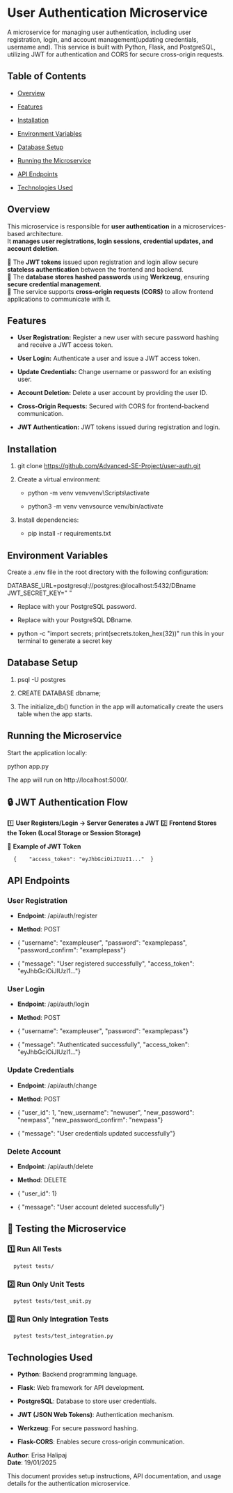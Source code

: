 User Authentication Microservice
================================

A microservice for managing user authentication, including user registration, login, and account management(updating credentials, username and). This service is built with Python, Flask, and PostgreSQL, utilizing JWT for authentication and CORS for secure cross-origin requests.

Table of Contents
-----------------

*   [Overview](#overview)
    
*   [Features](#features)
    
*   [Installation](#installation)
    
*   [Environment Variables](#environment-variables)
    
*   [Database Setup](#database-setup)
    
*   [Running the Microservice](#running-the-microservice)
    
*   [API Endpoints](#api-endpoints)
    
*   [Technologies Used](#technologies-used)
    

Overview
--------

This microservice is responsible for **user authentication** in a microservices-based architecture.  
It **manages user registrations, login sessions, credential updates, and account deletion**.  

🔹 The **JWT tokens** issued upon registration and login allow secure **stateless authentication** between the frontend and backend.  
🔹 The **database stores hashed passwords** using **Werkzeug**, ensuring **secure credential management**.  
🔹 The service supports **cross-origin requests (CORS)** to allow frontend applications to communicate with it.

Features
--------

*   **User Registration:** Register a new user with secure password hashing and receive a JWT access token.
    
*   **User Login:** Authenticate a user and issue a JWT access token.
    
*   **Update Credentials:** Change username or password for an existing user.
    
*   **Account Deletion:** Delete a user account by providing the user ID.
    
*   **Cross-Origin Requests:** Secured with CORS for frontend-backend communication.
    
*   **JWT Authentication:** JWT tokens issued during registration and login.
    

Installation
------------

1.  git clone https://github.com/Advanced-SE-Project/user-auth.git
    
2.  Create a virtual environment:
    
    *  python -m venv venvvenv\\Scripts\\activate
        
    *  python3 -m venv venvsource venv/bin/activate
        
3.  Install dependencies:

    * pip install -r requirements.txt
    

Environment Variables
---------------------

Create a .env file in the root directory with the following configuration:

   DATABASE_URL=postgresql://postgres:@localhost:5432/DBname
    JWT_SECRET_KEY=" "

*   Replace with your PostgreSQL password.
    
*   Replace with your PostgreSQL DBname.
    
*   python -c "import secrets; print(secrets.token\_hex(32))"  run this in your terminal to generate a secret key
    

Database Setup
--------------

1.  psql -U postgres
    
2.  CREATE DATABASE dbname;
    
3.  The initialize\_db() function in the app will automatically create the users table when the app starts.
    

Running the Microservice
------------------------

Start the application locally:

python app.py

The app will run on http://localhost:5000/.

🔒 JWT Authentication Flow
--------------------------

1️⃣ **User Registers/Login → Server Generates a JWT**
2️⃣ **Frontend Stores the Token (Local Storage or Session Storage)**

🔹 **Example of JWT Token**

`   {    "access_token": "eyJhbGciOiJIUzI1..."  }   `


API Endpoints
-------------

### **User Registration**

*   **Endpoint**: /api/auth/register
    
*   **Method**: POST
    
*   { "username": "exampleuser", "password": "examplepass", "password\_confirm": "examplepass"}
    
*   { "message": "User registered successfully", "access\_token": "eyJhbGciOiJIUzI1..."}
    

### **User Login**

*   **Endpoint**: /api/auth/login
    
*   **Method**: POST
    
*   { "username": "exampleuser", "password": "examplepass"}
    
*   { "message": "Authenticated successfully", "access\_token": "eyJhbGciOiJIUzI1..."}
    

### **Update Credentials**

*   **Endpoint**: /api/auth/change
    
*   **Method**: POST
    
*   { "user\_id": 1, "new\_username": "newuser", "new\_password": "newpass", "new\_password\_confirm": "newpass"}
    
*   { "message": "User credentials updated successfully"}
    

### **Delete Account**

*   **Endpoint**: /api/auth/delete
    
*   **Method**: DELETE
    
*   { "user\_id": 1}
    
*   { "message": "User account deleted successfully"}
    


🧪 Testing the Microservice
---------------------------

### **1️⃣ Run All Tests**

`   pytest tests/   `

### **2️⃣ Run Only Unit Tests**

`   pytest tests/test_unit.py   `

### **3️⃣ Run Only Integration Tests**

`   pytest tests/test_integration.py   `


Technologies Used
-----------------

*   **Python**: Backend programming language.
    
*   **Flask**: Web framework for API development.
    
*   **PostgreSQL**: Database to store user credentials.
    
*   **JWT (JSON Web Tokens)**: Authentication mechanism.
    
*   **Werkzeug**: For secure password hashing.
    
*   **Flask-CORS**: Enables secure cross-origin communication.



**Author**: Erisa Halipaj  
**Date**: 19/01/2025  

This document provides setup instructions, API documentation, 
and usage details for the authentication microservice.